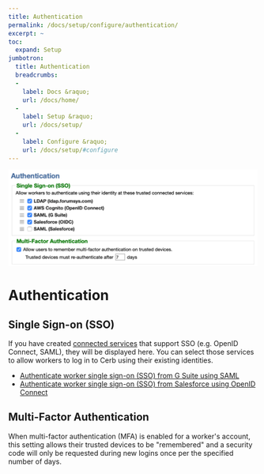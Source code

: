 ```yaml
---
title: Authentication
permalink: /docs/setup/configure/authentication/
excerpt: ~
toc:
  expand: Setup
jumbotron:
  title: Authentication
  breadcrumbs:
  - 
    label: Docs &raquo;
    url: /docs/home/
  - 
    label: Setup &raquo;
    url: /docs/setup/
  - 
    label: Configure &raquo;
    url: /docs/setup/#configure
---
```


<div class="cerb-screenshot">
<img src="/assets/images/docs/setup/authentication.png" class="screenshot">
</div>

# Authentication

## Single Sign-on (SSO)

If you have created [connected services](/docs/connected-services/) that support SSO (e.g. OpenID Connect, SAML), they will be displayed here. You can select those services to allow workers to log in to Cerb using their existing identities.

* [Authenticate worker single sign-on (SSO) from G Suite using SAML](/guides/integrations/google/sso-saml/)
* [Authenticate worker single sign-on (SSO) from Salesforce using OpenID Connect](/guides/integrations/salesforce/sso-openid/)

## Multi-Factor Authentication

When multi-factor authentication (MFA) is enabled for a worker's account, this setting allows their trusted devices to be "remembered" and a security code will only be requested during new logins once per the specified number of days.